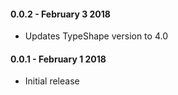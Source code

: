#### 0.0.2 - February 3 2018
* Updates TypeShape version to 4.0

#### 0.0.1 - February 1 2018
* Initial release